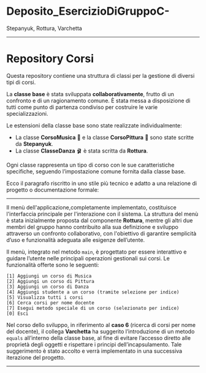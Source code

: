 # Deposito_EsercizioDiGruppoC-
Stepanyuk, Rottura, Varchetta


---

# Repository Corsi

Questa repository contiene una struttura di classi per la gestione di diversi tipi di corsi.

La **classe base** è stata sviluppata **collaborativamente**, frutto di un confronto e di un ragionamento comune. È stata messa a disposizione di tutti come punto di partenza condiviso per costruire le varie specializzazioni.

Le estensioni della classe base sono state realizzate individualmente:

* La classe **CorsoMusica** 🎵 e la classe **CorsoPittura** 🎨 sono state scritte da **Stepanyuk**.
* La classe **ClasseDanza** 🩰 è stata scritta da **Rottura**.

Ogni classe rappresenta un tipo di corso con le sue caratteristiche specifiche, seguendo l’impostazione comune fornita dalla classe base.

Ecco il paragrafo riscritto in uno stile più tecnico e adatto a una relazione di progetto o documentazione formale:

---

Il menù dell'applicazione,completamente implementato, costituisce l'interfaccia principale per l'interazione con il sistema. La struttura del menù è stata inizialmente proposta dal componente **Rottura**, mentre gli altri due membri del gruppo hanno contribuito alla sua definizione e sviluppo attraverso un confronto collaborativo, con l'obiettivo di garantire semplicità d’uso e funzionalità adeguata alle esigenze dell’utente.

Il menù, integrato nel metodo `main`, è progettato per essere interattivo e guidare l’utente nelle principali operazioni gestionali sui corsi. Le funzionalità offerte sono le seguenti:

```
[1] Aggiungi un corso di Musica  
[2] Aggiungi un corso di Pittura  
[3] Aggiungi un corso di Danza  
[4] Aggiungi studente a un corso (tramite selezione per indice)  
[5] Visualizza tutti i corsi  
[6] Cerca corsi per nome docente  
[7] Esegui metodo speciale di un corso (selezionato per indice)  
[0] Esci
```

Nel corso dello sviluppo, in riferimento al **caso 6** (ricerca di corsi per nome del docente), il collega **Varchetta** ha suggerito l’introduzione di un metodo `equals` all’interno della classe base, al fine di evitare l’accesso diretto alle proprietà degli oggetti e rispettare i principi dell’incapsulamento. Tale suggerimento è stato accolto e verrà implementato in una successiva iterazione del progetto.

---





